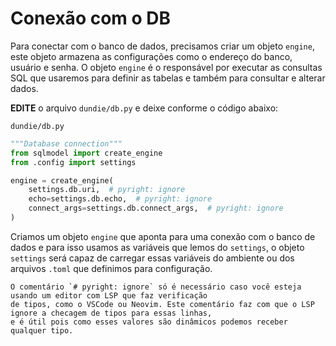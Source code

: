 # Conexão com o DB

Para conectar com o banco de dados, precisamos criar um objeto `engine`, este objeto armazena as configurações
como o endereço do banco, usuário e senha. O objeto `engine` é o responsável por executar as consultas SQL que
usaremos para definir as tabelas e também para consultar e alterar dados.

**EDITE** o arquivo `dundie/db.py` e deixe conforme o código abaixo:

`dundie/db.py`
```python
"""Database connection"""
from sqlmodel import create_engine
from .config import settings

engine = create_engine(
    settings.db.uri,  # pyright: ignore
    echo=settings.db.echo,  # pyright: ignore
    connect_args=settings.db.connect_args,  # pyright: ignore
)
```

Criamos um objeto `engine` que aponta para uma conexão com o banco de
dados e para isso usamos as variáveis que lemos do `settings`, o objeto `settings` será capaz de carregar
essas variáveis do ambiente ou dos arquivos `.toml` que definimos para configuração.

```admonish note
O comentário `# pyright: ignore` só é necessário caso você esteja usando um editor com LSP que faz verificação
de tipos, como o VSCode ou Neovim. Este comentário faz com que o LSP ignore a checagem de tipos para essas linhas,
e é útil pois como esses valores são dinâmicos podemos receber qualquer tipo.
```
